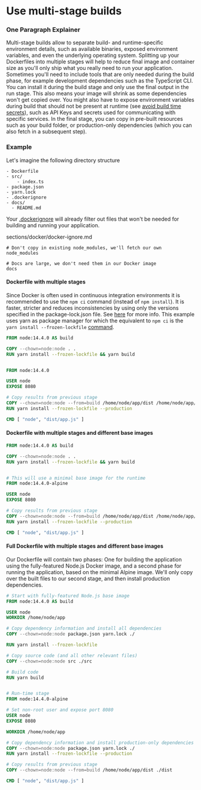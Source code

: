 # Use multi-stage builds

### One Paragraph Explainer

Multi-stage builds allow to separate build- and runtime-specific environment details, such as available binaries, exposed environment variables, and even the underlying operating system. Splitting up your Dockerfiles into multiple stages will help to reduce final image and container size as you'll only ship what you really need to run your application. Sometimes you'll need to include tools that are only needed during the build phase, for example development dependencies such as the TypeScript CLI. You can install it during the build stage and only use the final output in the run stage. This also means your image will shrink as some dependencies won't get copied over. You might also have to expose environment variables during build that should not be present at runtime (see [avoid build time secrets](./sections/docker/avoid-build-time-secrets.md)), such as API Keys and secrets used for communicating with specific services. In the final stage, you can copy in pre-built resources such as your build folder, or production-only dependencies (which you can also fetch in a subsequent step).

### Example

Let's imagine the following directory structure

```
- Dockerfile
- src/
    - index.ts
- package.json
- yarn.lock
- .dockerignore
- docs/
  - README.md
```

Your [.dockerignore](../docker/docker-ignore.md) will already filter out files that won't be needed for building and running your application.


sections/docker/docker-ignore.md
```
# Don't copy in existing node_modules, we'll fetch our own
node_modules

# Docs are large, we don't need them in our Docker image
docs
```

#### Dockerfile with multiple stages

Since Docker is often used in continuous integration environments it is recommended to use the `npm ci` command (instead of `npm install`). It is faster, stricter and reduces inconsistencies by using only the versions specified in the package-lock.json file. See [here](https://docs.npmjs.com/cli/ci.html#description) for more info. This example uses yarn as package manager for which the equivalent to `npm ci` is the `yarn install --frozen-lockfile` [command](https://classic.yarnpkg.com/en/docs/cli/install/).

```dockerfile
FROM node:14.4.0 AS build

COPY --chown=node:node . .
RUN yarn install --frozen-lockfile && yarn build


FROM node:14.4.0

USER node
EXPOSE 8080

# Copy results from previous stage
COPY --chown=node:node --from=build /home/node/app/dist /home/node/app/package.json /home/node/app/yarn.lock ./
RUN yarn install --frozen-lockfile --production

CMD [ "node", "dist/app.js" ]
```

#### Dockerfile with multiple stages and different base images

```dockerfile
FROM node:14.4.0 AS build

COPY --chown=node:node . .
RUN yarn install --frozen-lockfile && yarn build


# This will use a minimal base image for the runtime
FROM node:14.4.0-alpine

USER node
EXPOSE 8080

# Copy results from previous stage
COPY --chown=node:node --from=build /home/node/app/dist /home/node/app/package.json /home/node/app/yarn.lock ./
RUN yarn install --frozen-lockfile --production

CMD [ "node", "dist/app.js" ]
```

#### Full Dockerfile with multiple stages and different base images

Our Dockerfile will contain two phases: One for building the application using the fully-featured Node.js Docker image,
and a second phase for running the application, based on the minimal Alpine image. We'll only copy over the built files to our second stage,
and then install production dependencies.

```dockerfile
# Start with fully-featured Node.js base image
FROM node:14.4.0 AS build

USER node
WORKDIR /home/node/app

# Copy dependency information and install all dependencies
COPY --chown=node:node package.json yarn.lock ./

RUN yarn install --frozen-lockfile

# Copy source code (and all other relevant files)
COPY --chown=node:node src ./src

# Build code
RUN yarn build


# Run-time stage
FROM node:14.4.0-alpine

# Set non-root user and expose port 8080
USER node
EXPOSE 8080

WORKDIR /home/node/app

# Copy dependency information and install production-only dependencies
COPY --chown=node:node package.json yarn.lock ./
RUN yarn install --frozen-lockfile --production

# Copy results from previous stage
COPY --chown=node:node --from=build /home/node/app/dist ./dist

CMD [ "node", "dist/app.js" ]
```